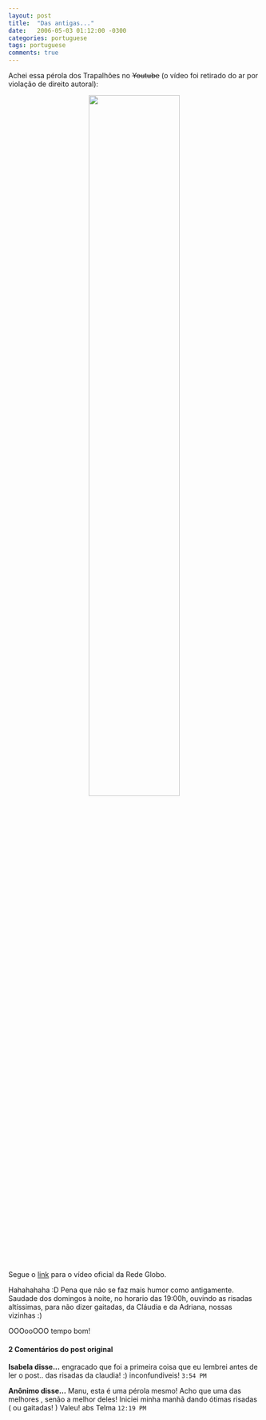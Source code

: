 ```yaml
---
layout: post
title:  "Das antigas..."
date:   2006-05-03 01:12:00 -0300
categories: portuguese
tags: portuguese
comments: true
---
```


Achei essa pérola dos Trapalhões no ~~Youtube~~ (o vídeo foi retirado do ar por violação de direito autoral):

<center><img class="image post-image" src="/blog/images/trapalhoes_teresinha.png" width="60%"></center>

Segue o [link](http://globotv.globo.com/rede-globo/memoria-globo/v/aventuras-do-didi-os-trapalhoes-encenam-teresinha/2632340/) para o vídeo oficial da Rede Globo.

Hahahahaha :D Pena que não se faz mais humor como antigamente. Saudade dos domingos à noite, no horario das 19:00h, ouvindo as risadas altíssimas, para não dizer gaitadas, da Cláudia e da Adriana, nossas vizinhas :)

OOOooOOO tempo bom!

#### 2 Comentários do post original
**Isabela disse...**
engracado que foi a primeira coisa que eu lembrei antes de ler o post.. das risadas da claudia! :) inconfundiveis! `3:54 PM`  
 
**Anônimo disse...**
Manu,
esta é uma pérola mesmo!
Acho que uma das melhores , senão a melhor deles!
Iniciei minha manhã dando ótimas risadas ( ou gaitadas! )
Valeu!
abs 
Telma `12:19 PM`

